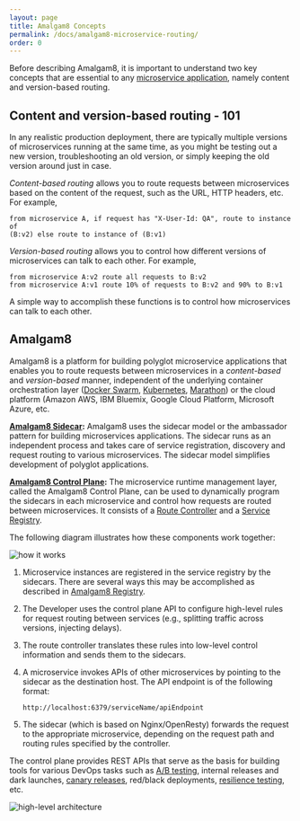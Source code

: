 ```yaml
---
layout: page
title: Amalgam8 Concepts
permalink: /docs/amalgam8-microservice-routing/
order: 0
---
```


Before describing Amalgam8, it is important to understand two key concepts
that are essential to any
[microservice application](http://martinfowler.com/articles/microservices.html),
namely content and version-based routing.

## Content and version-based routing - 101

In any realistic production deployment, there are typically multiple
versions of microservices running at the same time, as you might be testing
out a new version, troubleshooting an old version, or simply keeping the
old version around just in case.

*Content-based routing* allows you to route requests between microservices
based on the content of the request, such as the URL, HTTP headers,
etc. For example,

```
from microservice A, if request has "X-User-Id: QA", route to instance of
(B:v2) else route to instance of (B:v1)
```

*Version-based routing* allows you to control how different versions of
microservices can talk to each other. For example,

```
from microservice A:v2 route all requests to B:v2
from microservice A:v1 route 10% of requests to B:v2 and 90% to B:v1
```

A simple way to accomplish these functions is to control how
microservices can talk to each other.

## Amalgam8

Amalgam8 is a platform for building polyglot microservice applications that
enables you to route requests between microservices in a *content-based*
and *version-based* manner, independent of the underlying container
orchestration layer
([Docker Swarm](https://www.docker.com/products/docker-swarm),
[Kubernetes](https://kubernetes.io),
[Marathon](https://mesosphere.github.io/marathon/)) or the cloud platform
(Amazon AWS, IBM Bluemix, Google Cloud Platform, Microsoft Azure, etc.

**[Amalgam8 Sidecar](/docs/sidecar/):** Amalgam8 uses the sidecar model or
the ambassador pattern for building microservices applications. The sidecar
runs as an independent process and takes care of service registration,
discovery and request routing to various microservices. The sidecar model
simplifies development of polyglot applications.

**[Amalgam8 Control Plane](/docs/control-plane/):** The microservice runtime
management layer, called the Amalgam8 Control Plane, can be used to
dynamically program the sidecars in each microservice and control how
requests are routed between microservices. It consists of a [Route
Controller](/docs/control-plane/controller/) and a [Service Registry](/docs/control-plane/registry/).

The following diagram illustrates how these components work together:

![how it works](/docs/figures/how-amalgam8-works.svg)

1. Microservice instances are registered in the service registry by the
   sidecars. There are several ways this may be accomplished as described in
   [Amalgam8 Registry](/docs/control-plane/registry/).

2. The Developer uses the control plane API to configure high-level rules
   for request routing between services (e.g., splitting traffic across
   versions, injecting delays).

3. The route controller translates these rules into low-level control information
   and sends them to the sidecars.

4. A microservice invokes APIs of other microservices by pointing to the
   sidecar as the destination host. The API endpoint is of the following
   format:

   ```
   http://localhost:6379/serviceName/apiEndpoint
   ```

5. The sidecar (which is based on Nginx/OpenResty) forwards the request to the
   appropriate microservice, depending on the request path and routing
   rules specified by the controller.


The control plane provides REST
APIs that serve as the basis for building tools for various DevOps tasks
such as [A/B testing](https://www.optimizely.com/ab-testing/), internal
releases and dark launches,
[canary releases](http://martinfowler.com/bliki/CanaryRelease.html),
red/black deployments,
[resilience testing](https://developer.ibm.com/open/2016/06/06/systematically-resilience-testing-of-microservices-with-gremlin/),
etc.

![high-level architecture](/docs/figures/amalgam8-architecture.svg)
